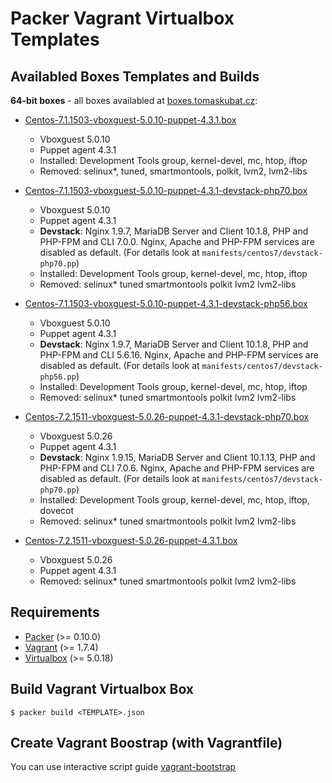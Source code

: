 Packer Vagrant Virtualbox Templates
===================================

Availabled Boxes Templates and Builds
-------------------------------------

**64-bit boxes** - all boxes availabled at [boxes.tomaskubat.cz](http://boxes.tomaskubat.cz):

+ [Centos-7.1.1503-vboxguest-5.0.10-puppet-4.3.1.box](http://boxes.tomaskubat.cz/Centos-7.1.1503-vboxguest-5.0.10-puppet-4.3.1.box)
  - Vboxguest 5.0.10
  - Puppet agent 4.3.1
  - Installed: Development Tools group, kernel-devel, mc, htop, iftop
  - Removed: selinux*, tuned, smartmontools, polkit, lvm2, lvm2-libs

+ [Centos-7.1.1503-vboxguest-5.0.10-puppet-4.3.1-devstack-php70.box](http://boxes.tomaskubat.cz/Centos-7.1.1503-vboxguest-5.0.10-puppet-4.3.1-devstack-php70.box)
  - Vboxguest 5.0.10
  - Puppet agent 4.3.1
  - **Devstack**: Nginx 1.9.7, MariaDB Server and Client 10.1.8, PHP and PHP-FPM and CLI 7.0.0. Nginx, Apache and PHP-FPM services are disabled as default. (For details look at `manifests/centos7/devstack-php70.pp`)
  - Installed: Development Tools group, kernel-devel, mc, htop, iftop
  - Removed: selinux* tuned smartmontools polkit lvm2 lvm2-libs

+ [Centos-7.1.1503-vboxguest-5.0.10-puppet-4.3.1-devstack-php56.box](http://boxes.tomaskubat.cz/Centos-7.1.1503-vboxguest-5.0.10-puppet-4.3.1-devstack-php56.box)
  - Vboxguest 5.0.10
  - Puppet agent 4.3.1
  - **Devstack**: Nginx 1.9.7, MariaDB Server and Client 10.1.8, PHP and PHP-FPM and CLI 5.6.16. Nginx, Apache and PHP-FPM services are disabled as default. (For details look at `manifests/centos7/devstack-php56.pp`)
  - Installed: Development Tools group, kernel-devel, mc, htop, iftop
  - Removed: selinux* tuned smartmontools polkit lvm2 lvm2-libs
  
+ [Centos-7.2.1511-vboxguest-5.0.26-puppet-4.3.1-devstack-php70.box](http://boxes.tomaskubat.cz/Centos-7.2.1511-vboxguest-5.0.26-puppet-4.3.1-devstack-php70.box)
  - Vboxguest 5.0.26
  - Puppet agent 4.3.1
  - **Devstack**: Nginx 1.9.15, MariaDB Server and Client 10.1.13, PHP and PHP-FPM and CLI 7.0.6. Nginx, Apache and PHP-FPM services are disabled as default. (For details look at `manifests/centos7/devstack-php70.pp`)
  - Installed: Development Tools group, kernel-devel, mc, htop, iftop, dovecot
  - Removed: selinux* tuned smartmontools polkit lvm2 lvm2-libs
  
+ [Centos-7.2.1511-vboxguest-5.0.26-puppet-4.3.1.box](http://boxes.tomaskubat.cz/Centos-7.2.1511-vboxguest-5.0.26-puppet-4.3.1.box)
  - Vboxguest 5.0.26
  - Puppet agent 4.3.1
  - Removed: selinux* tuned smartmontools polkit lvm2 lvm2-libs
  
Requirements
------------

* [Packer](http://www.packer.io/downloads.html) (>= 0.10.0)
* [Vagrant](http://www.vagrantup.com/downloads.html) (>= 1.7.4)
* [Virtualbox](https://www.virtualbox.org/wiki/Downloads) (>= 5.0.18)

Build Vagrant Virtualbox Box
----------------------------

```
$ packer build <TEMPLATE>.json
```

Create Vagrant Boostrap (with Vagrantfile)
------------------------------------------

You can use interactive script guide [vagrant-bootstrap](https://github.com/tomaskubat/vagrant-bootstrap) 

